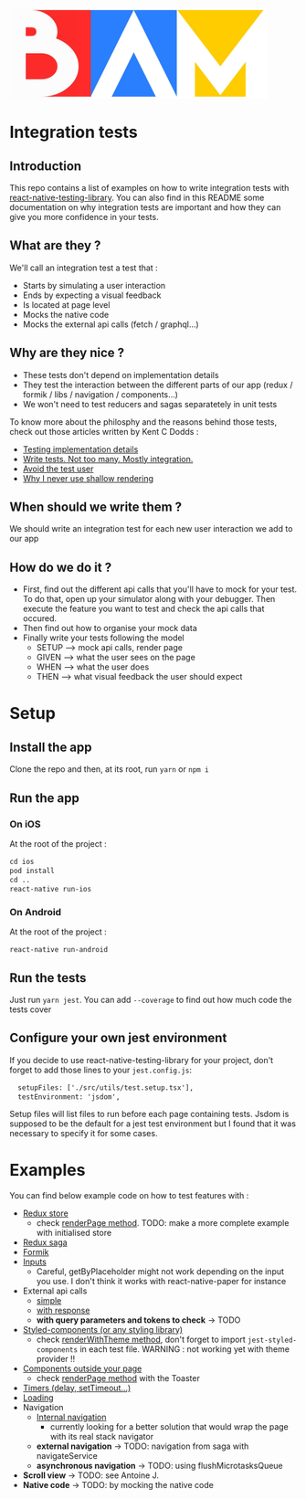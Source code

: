 ![BAM](./logo_BAM.png)

# Integration tests

## Introduction

This repo contains a list of examples on how to write integration tests with
[react-native-testing-library](https://github.com/callstack/react-native-testing-library).
You can also find in this README some documentation on why integration tests are important and how they can give
you more confidence in your tests.

## What are they ?

We'll call an integration test a test that :

- Starts by simulating a user interaction
- Ends by expecting a visual feedback
- Is located at page level
- Mocks the native code
- Mocks the external api calls (fetch / graphql...)

## Why are they nice ?

- These tests don't depend on implementation details
- They test the interaction between the different parts of our app (redux / formik / libs / navigation / components...)
- We won't need to test reducers and sagas separatetely in unit tests

To know more about the philosphy and the reasons behind those tests,
check out those articles written by Kent C Dodds :

- [Testing implementation details](https://kentcdodds.com/blog/testing-implementation-details)
- [Write tests. Not too many. Mostly integration.](https://kentcdodds.com/blog/write-tests)
- [Avoid the test user](https://kentcdodds.com/blog/avoid-the-test-user)
- [Why I never use shallow rendering](https://kentcdodds.com/blog/why-i-never-use-shallow-rendering)

## When should we write them ?

We should write an integration test for each new user interaction we add to our app

## How do we do it ?

- First, find out the different api calls that you'll have to mock for your test.
  To do that, open up your simulator along with your debugger. Then execute the feature you want to test and check the api calls that occured.
- Then find out how to organise your mock data
- Finally write your tests following the model
  - SETUP --> mock api calls, render page
  - GIVEN --> what the user sees on the page
  - WHEN --> what the user does
  - THEN --> what visual feedback the user should expect

# Setup

## Install the app

Clone the repo and then, at its root, run
`yarn`
or
`npm i`

## Run the app

### On iOS

At the root of the project :

```
cd ios
pod install
cd ..
react-native run-ios
```

### On Android

At the root of the project :

```
react-native run-android
```

## Run the tests

Just run `yarn jest`. You can add `--coverage` to find out how much code the tests cover

## Configure your own jest environment

If you decide to use react-native-testing-library for your project, don't forget to add those lines to your `jest.config.js`:

```
  setupFiles: ['./src/utils/test.setup.tsx'],
  testEnvironment: 'jsdom',
```

Setup files will list files to run before each page containing tests. Jsdom is supposed to be the default for a
jest test environment but I found that it was necessary to specify it for some cases.

# Examples

You can find below example code on how to test features with :

- [Redux store](./src/pages/TodoList/__tests__/TodoList.test.tsx)
  - check [renderPage method](./src/utils/tests/helpers.tsx). TODO: make a more complete example with initialised store
- [Redux saga](./src/pages/Subscription/__tests__/Subscription.test.tsx)
- [Formik](./src/pages/Subscription/__tests__/Subscription.test.tsx)
- [Inputs](./src/pages/Subscription/__tests__/Subscription.test.tsx)
  - Careful, getByPlaceholder might not work depending on the input you use. I don't think it works with react-native-paper for instance
- External api calls
  - [simple](./src/pages/Subscription/__tests__/Subscription.test.tsx)
  - [with response](./src/pages/Movies/__tests__/Movies.test.tsx)
  - **with query parameters and tokens to check** -> TODO
- [Styled-components (or any styling library)](./src/pages/Subscription/__tests__/Subscription.test.tsx)
  - check [renderWithTheme method](./src/utils/tests/helpers.tsx), don't forget to import `jest-styled-components` in each test file. WARNING : not working yet with theme provider !!
- [Components outside your page](./src/pages/Subscription/__tests__/Subscription.test.tsx)
  - check [renderPage method](./src/utils/tests/helpers.tsx) with the Toaster
- [Timers (delay, setTimeout...)](./src/pages/Movies/__tests__/Movies.test.tsx)
- [Loading](./src/pages/Movies/**tests**/Movies.test.tsx)
- Navigation
  - [Internal navigation](./src/pages/About/__tests__/About.test.tsx)
    - currently looking for a better solution that would wrap the page with its real stack navigator
  - **external navigation** -> TODO: navigation from saga with navigateService
  - **asynchronous navigation** -> TODO: using flushMicrotasksQueue
- **Scroll view** -> TODO: see Antoine J.
- **Native code** -> TODO: by mocking the native code
